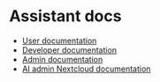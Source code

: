 # Assistant docs

* [User documentation](./user)
* [Developer documentation](./developer)
* [Admin documentation](./admin)
* [AI admin Nextcloud documentation](https://docs.nextcloud.com/server/latest/admin_manual/ai/index.html)
